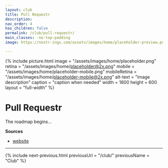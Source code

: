 ```yaml
---
layout: club
title: Pull Requestr
description:
nav_order: 4
has_children: false
permalink: /club/pull-requestr/
main_classes: -no-top-padding
image: https://nostr-ings.com/assets/images/home/placeholder-preview.png

---
```


<!---

Editor's notes

Illustration sources:


--->

{% include picture.html
   image = "/assets/images/home/placeholder.png"
   retina = "/assets/images/home/placeholder@2x.png"
   mobile = "/assets/images/home/placeholder-mobile.png"
   mobileRetina = "/assets/images/home/placeholder-mobile@2x.png"
   alt-text = "image description"
   caption = "caption when needed"
   width = 1600
   height = 600
   layout = "full-width"
%}

# Pull Requestr

The roadmap begins...


**Sources**
- [website](https://nostr-ings.com)

---

{% include next-previous.html
   previousUrl = "/club/"
   previousName = "Club"
%}
